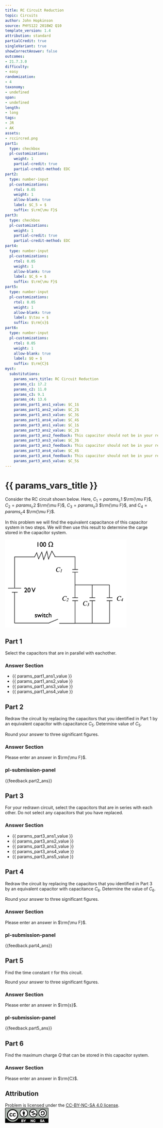 ```yaml
---
title: RC Circuit Reduction
topic: Circuits
author: John Hopkinson
source: PHYS122 2018W2 Q10
template_version: 1.4
attribution: standard
partialCredit: true
singleVariant: true
showCorrectAnswer: false
outcomes:
- 21.7.3.0
difficulty:
- easy
randomization:
- 4
taxonomy:
- undefined
span:
- undefined
length:
- long
tags:
- JR
- AK
assets:
- rccircred.png
part1:
  type: checkbox
  pl-customizations:
    weight: 1
    partial-credit: true
    partial-credit-method: EDC
part2:
  type: number-input
  pl-customizations:
    rtol: 0.05
    weight: 1
    allow-blank: true
    label: $C_5 = $
    suffix: $\rm{\mu F}$
part3:
  type: checkbox
  pl-customizations:
    weight: 1
    partial-credit: true
    partial-credit-method: EDC
part4:
  type: number-input
  pl-customizations:
    rtol: 0.05
    weight: 1
    allow-blank: true
    label: $C_6 = $
    suffix: $\rm{\mu F}$
part5:
  type: number-input
  pl-customizations:
    rtol: 0.05
    weight: 1
    allow-blank: true
    label: $\tau = $
    suffix: $\rm{s}$
part6:
  type: number-input
  pl-customizations:
    rtol: 0.05
    weight: 1
    allow-blank: true
    label: $Q = $
    suffix: $\rm{C}$
myst:
  substitutions:
    params_vars_title: RC Circuit Reduction
    params_c1: 17.2
    params_c2: 11.0
    params_c3: 9.1
    params_c4: 13.6
    params_part1_ans1_value: $C_1$
    params_part1_ans2_value: $C_2$
    params_part1_ans3_value: $C_3$
    params_part1_ans4_value: $C_4$
    params_part3_ans1_value: $C_1$
    params_part3_ans2_value: $C_2$
    params_part3_ans2_feedback: This capacitor should not be in your redrawn circuit.
    params_part3_ans3_value: $C_3$
    params_part3_ans3_feedback: This capacitor should not be in your redrawn circuit.
    params_part3_ans4_value: $C_4$
    params_part3_ans4_feedback: This capacitor should not be in your redrawn circuit.
    params_part3_ans5_value: $C_5$
---
```

# {{ params_vars_title }}
Consider the RC circuit shown below. Here, $C_1 = {{ params_c1 }}$ $\rm{\mu F}$, $C_2 = {{ params_c2 }}$ $\rm{\mu F}$, $C_3 = {{ params_c3 }}$ $\rm{\mu F}$, and $C_4 = {{ params_c4 }}$ $\rm{\mu F}$.

In this problem we will find the equivalent capacitance of this capacitor system in two steps. We will then use this result to determine the carge stored in the capacitor system.

<img src="rccircred.png" width=400 alt="A circuit diagram showing a 20 volt battery with its long teminal connected to a 100 ohm resistor that is connected to a capacitor with capacitance C1. After the capacitor, the circuit splits into three paths. One is connected to a capacitor with capacitance C2, another is connected to a capacitor with capacitance C3, and another is connected to a capacitor with capacitance C4. The paths then come together and connect to a switch, which is connected back to the short terminal the battery.">

## Part 1

Select the capacitors that are in parallel with eachother.

### Answer Section

- {{ params_part1_ans1_value }}
- {{ params_part1_ans2_value }}
- {{ params_part1_ans3_value }}
- {{ params_part1_ans4_value }}

## Part 2

Redraw the circuit by replacing the capacitors that you identified in Part 1 by an equivalent capacitor with capacitance $C_5$. Determine value of $C_5$.

Round your answer to three significant figures.

### Answer Section

Please enter an answer in $\rm{\mu F}$.

### pl-submission-panel

{{feedback.part2_ans}}

## Part 3

For your redrawn circuit, select the capacitors that are in series with each other. Do not select any capacitors that you have replaced.

### Answer Section

- {{ params_part3_ans1_value }}
- {{ params_part3_ans2_value }}
- {{ params_part3_ans3_value }}
- {{ params_part3_ans4_value }}
- {{ params_part3_ans5_value }}

## Part 4

Redraw the circuit by replacing the capacitors that you identified in Part 3 by an equivalent capacitor with capacitance $C_6$. Determine the value of $C_6$.

Round your answer to three significant figures.

### Answer Section

Please enter an answer in $\rm{\mu F}$.

### pl-submission-panel

{{feedback.part4_ans}}

## Part 5

Find the time constant $\tau$ for this circuit.

Round your answer to three significant figures.

### Answer Section

Please enter an answer in $\rm{s}$.

### pl-submission-panel

{{feedback.part5_ans}}

## Part 6

Find the maximum charge $Q$ that can be stored in this capacitor system.

### Answer Section

Please enter an answer in $\rm{C}$.

## Attribution

Problem is licensed under the [CC-BY-NC-SA 4.0 license](https://creativecommons.org/licenses/by-nc-sa/4.0/).<br> ![The Creative Commons 4.0 license requiring attribution-BY, non-commercial-NC, and share-alike-SA license.](https://raw.githubusercontent.com/firasm/bits/master/by-nc-sa.png)